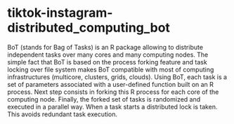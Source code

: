 # tiktok-instagram-distributed_computing_bot
BoT (stands for Bag of Tasks) is an R package allowing to distribute independent tasks over many cores and many computing nodes. The simple fact that BoT is based on the process forking feature and task locking over file system makes BoT compatible with most of computing infrastructures (multicore, clusters, grids, clouds). Using BoT, each task is a set of parameters associated with a user-defined function built on an R process. Next step consists in forking this R process for each core of the computing node. Finally, the forked set of tasks is randomized and executed in a parallel way. When a task starts a distributed lock is taken. This avoids redundant task execution.
